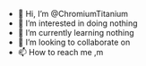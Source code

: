 - 👋 Hi, I’m @ChromiumTitanium
- 👀 I’m interested in doing nothing
- 🌱 I’m currently learning nothing 
- 💞️ I’m looking to collaborate on 
- 📫 How to reach me ,m

<!---
ChromiumTitanium/ChromiumTitanium is a ✨ special ✨ repository because its `README.md` (this file) appears on your GitHub profile.
You can click the Preview link to take a look at your changes.
--->
